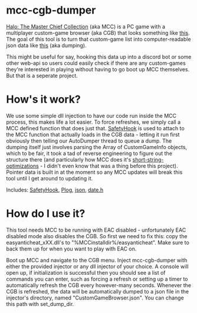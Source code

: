 # mcc-cgb-dumper
[Halo: The Master Chief Collection](https://store.steampowered.com/app/976730/Halo_The_Master_Chief_Collection/) (aka MCC) is a PC game with a multiplayer custom-game browser (aka CGB) that looks something like [this](https://i.imgur.com/MRimEVe.png). The goal of this tool is to turn that custom-game list into computer-readable json data like [this](https://pastebin.com/92xH62m6) (aka dumping).

This might be useful for say, hooking this data up into a discord bot or some other web-api so users could easily check if there are any custom-games they're interested in playing without having to go boot up MCC themselves. But that is a seperate project.


# How's it work?
We use some simple dll injection to have our code run inside the MCC process, this makes life a lot easier. To force refreshes, we simply call a MCC defined function that does just that.
[SafetyHook](https://github.com/cursey/safetyhook) is used to attach to the MCC function that actually loads in the CGB data - letting it run first obviously then telling our AutoDumper thread to queue a dump.
The dumping itself just involves parsing the Array of CustomGameInfo objects, which to be fair, it took a tad of reverse engineering to figure out the structure there (and particularly how MCC does it's [short-string-optimizations](https://github.com/elliotgoodrich/SSO-23) - I didn't even know that was a thing before this project).
Pointer data is built in at the moment so any MCC updates will break this tool until I get around to updating it.

Includes: [SafetyHook](https://github.com/cursey/safetyhook), [Plog](https://github.com/SergiusTheBest/plog), [json](https://github.com/nlohmann/json), [date.h](https://github.com/HowardHinnant/date)

# How do I use it?
This tool needs MCC to be running with EAC disabled - unfortunately EAC disabled mode also disables the CGB. So first we need to fix this: copy the easyanticheat_xXX.dll's to "%MCCinstalldir%/easyanticheat". Make sure to back them up for when you want to play with EAC on.

Boot up MCC and navigate to the CGB menu. Inject mcc-cgb-dumper with either the provided injector or any dll injector of your choice. A console will open up, if initialization is successful then you should see a list of commands you can enter, such as forcing a refresh or setting up a timer to automatically refresh the CGB every however-many seconds. 
Whenever the CGB is refreshed, the data will be automatically dumped to a json file in the injector's directory, named "CustomGameBrowser.json". You can change this path with set_dump_dir. 
